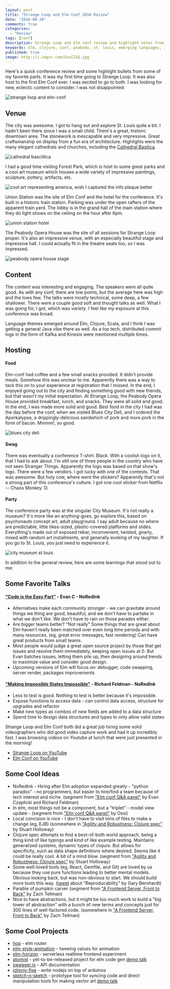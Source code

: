 ```yaml
---
layout: post
title: "Strange Loop and Elm Conf 2016 Review"
date: "2016-09-20"
comments: true
categories:
  - "Review"
tags: [conf]
description: Strange Loop and Elm conf review and highlight notes from 2016.
keywords: elm, clojure, conf, peabody, st. louis, emerging languages, interesting conf
published: true
image: http://i.imgur.com/SusCISQ.jpg
---
```


Here's a quick conference review and some highlight bullets from some of my favorite parts.  It was my first time going to Strange Loop.  It was also host to the first Elm Conf ever.  I was excited to go to both.  I was looking for new, eclectic content to consider.  I was not disappointed.

![strange loop and elm-conf](http://i.imgur.com/SusCISQ.jpg)

<!--more-->

## Venue
The city was awesome.  I got to hang out and explore St. Louis quite a bit.  I hadn't been there since I was a small child.  There's a great, historic downtown area.  The stonework is inescapable and very impressive.  Great craftsmanship on display from a fun era of architecture.  Highlights were the many elegant cathedrals and churches, including the [Cathedral Basilica](https://en.wikipedia.org/wiki/Cathedral_Basilica_of_Saint_Louis_(St._Louis)).

![cathedral bascillica](http://i.imgur.com/6RHY7b6l.jpg)

I had a good time visiting Forest Park, which is host to some great parks and a cool art museum which houses a wide variety of impressive paintings, sculpture, pottery, artifacts, etc. 

![cool art representing america, wish I captured the info plaque better](http://i.imgur.com/nIufoSal.jpg)

Union Station was the site of Elm Conf and the hotel for the conference.  It's built in a historic train station.  Parking was under the open rafters of the apparent train yard.  The lobby is in the grand hall of the main station where they do light shows on the ceiling on the hour after 6pm.  

![union station hotel](http://i.imgur.com/lT2TcbTl.jpg)

The Peabody Opera House was the site of all sessions for Strange Loop proper.  It's also an impressive venue, with an especially beautiful stage and impressive hall.  I could actually fit in the theatre seats too, so I was impressed.

![peabody opera house stage](http://i.imgur.com/5uo4devl.jpg)

## Content
The content was interesting and engaging.  The speakers were all quite good.  As with any conf, there are low points, but the average here was high and the lows few.  The talks were mostly technical, some deep, a few shallower.  There were a couple good soft and thought talks as well.  What I was going for, I got, which was *variety*.  I feel like my exposure at this conference was broad.

Language themes emerged around Elm, Clojure, Scala, and I think I was getting a general Java vibe there as well.  As a top tech, distributed commit logs in the form of Kafka and Kinesis were mentioned multiple times.

## Hosting

#### Food
Elm-conf had coffee and a few small snacks provided.  It didn't provide meals.  Somehow this was unclear to me.  Apparently there was a way to tack this on to your experience at registration that I missed.  In the end, I enjoyed going out to the city and finding something good with new friends, but that wasn't my initial expectation.  At Strange Loop, the Peabody Opera House provided breakfast, lunch, and snacks.  They were all solid and good.  In the end, I was made more solid and good.  Best food in the city I had was the day before the conf, when we visited Blues City Deli, and I ordered the Aporkalypse, a drippingly-delicious sandwhich of pork and more pork in the form of bacon.  Mmmm!, so good.

![blues city deli](http://i.imgur.com/AAdpY4Dl.jpg)

#### Swag
There was eventually a conference T-shirt.  Black.  With a coolish logo on it, that I had to ask about.  I'm still one of three people in the country who have not seen Stranger Things.  Apparently the logo was based on that show's logo.  There were a few vendors.  I got lucky with one of the contests.  That was awesome.  But holy cow, where were the stickers?  Apparently that's not a strong part of this conference's culture.  I got one cool sticker from Netflix -- Chaos Monkey :D.

#### Party
The conference party was at the singular City Museum.  It's not really a museum?  It's more like an anything-goes, go explore this, based on psychonauts concept art, adult playground.  I say adult because no where are predictable, little tikes-sized, plastic-covered platforms and slides.  Everything's made out of exposed rebar, inconvenient, twisted, gnarly, mixed with random art installments, and generally evoking of my laughter.  If you go to St. Louis, you just need to experience it.

![city museum st louis](http://i.imgur.com/55iusyGl.jpg)

In addition to the general review, here are some learnings that stood out to me:

## Some Favorite Talks

#### ["Code is the Easy Part"](https://youtu.be/DSjbTC-hvqQ) - Evan C - NoRedInk 
- Alternatives make each community stronger - we can gravitate around things we thing are good, beautiful, and we don't have to partake in what we don't like.  We don't have to rain on those parades either.
- Are bigger teams better? "Not really" Some things that are great about Elm haven't really been matched over even long time periods and with many resources.  (eg, great error messages, fast rendering)  Can have great products from small teams.
- Most people would judge a great open source project by those that get issues and resolve them immediately, keeping open issues at 0.  But Evan batches issues, letting them pile up, then designing around trends to maximize value and consider good design.
- Upcoming versions of Elm will focus on: debugger, code swapping, server render, packages improvements

#### ["Making Impossible States Impossible"](https://youtu.be/IcgmSRJHu_8?list=PLglJM3BYAMPH2zuz1nbKHQyeawE4SN0Cd) - Richard Feldman - NoRedInk
- Less to test is good. Nothing to test is better because it's impossible.
- Expose functions to access data - can control data access, structure for upgrades and refactor
- Make new types as combos of new fields are added to a data structure
- Spend time to design data structures and types to only allow valid states

Strange Loop and Elm Conf both did a great job hiring some solid videographers who did good video capture work and had it up incredibly fast.  I was browsing videos on Youtube at lunch that were just presented in the morning!

- [Strange Loop on YouTube](https://www.youtube.com/channel/UC_QIfHvN9auy2CoOdSfMWDw/videos)
- [Elm Conf on YouTube](https://www.youtube.com/playlist?list=PLglJM3BYAMPH2zuz1nbKHQyeawE4SN0Cd)

## Some Cool Ideas
- NoRedInk - Hiring after Elm adoption expanded greatly - "python paradox" - no programmers, but easier to hire/find a team because of tech interest and niche. (segment from ["Elm conf Q&A panel"](https://www.youtube.com/watch?v=LCNs92YQjhw&feature=youtu.be&t=7m55s) by Evan Czaplicki and Richard Feldman)
- In elm, most things not be a component, but a "triplet" - model view update - (segment from ["Elm conf Q&A panel"](https://www.youtube.com/watch?v=LCNs92YQjhw&feature=youtu.be&t=21m09s) by Ossi)
- Local concision is nice - I don't have to visit tons of files to make a change (eg, EJB) (somewhere in ["Agility and Robustness: Clojure spec"](https://www.youtube.com/watch?v=VNTQ-M_uSo8&feature=youtu.be) by Stuart Holloway)
- Clojure spec attempts to find a best-of-both world approach, being a thing kind of like typings and kind of like example testing.  Maintains generalized systems, dynamic types of clojure.  But allows for specificity, such as data shape definitions where desired.  Seems like it could be really cool.  A bit of a mind blow.  (segment from ["Agility and Robustness: Clojure spec"](https://www.youtube.com/watch?v=VNTQ-M_uSo8&feature=youtu.be&t=9m09s) by Stuart Holloway)
- Some well-loved tools (eg, React, Gemfile, and Git) are loved by us because they use pure functions leading to better mental models.  Obvious looking back, but was non-obvious to start.  We should build more tools this way. ([tweet](https://mobile.twitter.com/garybernhardt/status/777901423220490240) about "Reproducability" by Gary Bernhardt)
- Parable of pumpkin carver (segment from ["A Frontend Server, Front to Back"](https://www.youtube.com/watch?v=_1rh_s1WmRA&feature=youtu.be&t=22m25s) by Zach Tellman)
- Nice to have abstractions, but it might be too much work to build a "big tower of abstraction" with a bunch of new terms and concepts just for 300 lines of well-factored code. (somewhere in ["A Frontend Server, Front to Back"](https://www.youtube.com/watch?v=_1rh_s1WmRA&feature=youtu.be) by Zach Tellman)

## Some Cool Projects
- [hop](https://github.com/sporto/hop) - elm router 
- [elm-style-animation](https://github.com/mdgriffith/elm-style-animation) - tweeing values for animation
- [elm-horizon](https://github.com/abadi199/elm-horizon) - serverless realtime frontend experiment
- [atomist](https://www.atomist.com/) - yet-to-be-released  project for elm code gen [demo talk](https://youtu.be/jJ4e6cIBgYM)
- [swagger.io](http://petstore.swagger.io/#/) - API documentation
- [johnny-five](http://johnny-five.io/) - write nodejs on top of arduinos
- [sketch-n-sketch](https://ravichugh.github.io/sketch-n-sketch/) - prototype tool for syncing code and direct manipulation tools for making vector art [demo talk](https://www.youtube.com/watch?v=YuGVC8VqXz0)
